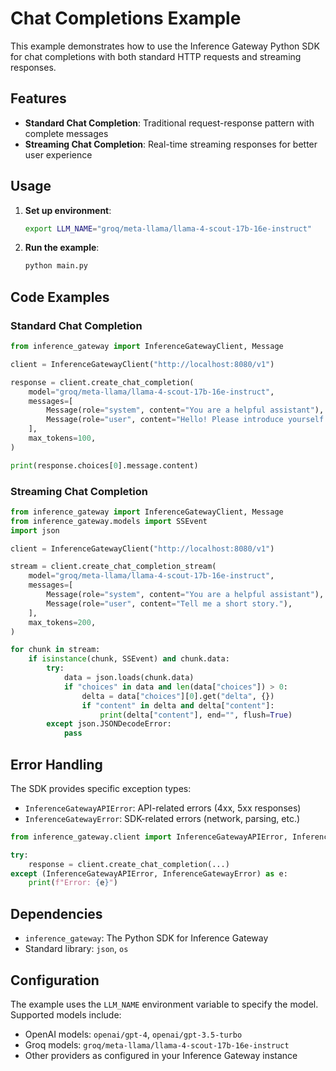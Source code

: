 # Chat Completions Example

This example demonstrates how to use the Inference Gateway Python SDK for chat completions with both standard HTTP requests and streaming responses.

## Features

- **Standard Chat Completion**: Traditional request-response pattern with complete messages
- **Streaming Chat Completion**: Real-time streaming responses for better user experience

## Usage

1. **Set up environment**:

   ```bash
   export LLM_NAME="groq/meta-llama/llama-4-scout-17b-16e-instruct"
   ```

2. **Run the example**:
   ```bash
   python main.py
   ```

## Code Examples

### Standard Chat Completion

```python
from inference_gateway import InferenceGatewayClient, Message

client = InferenceGatewayClient("http://localhost:8080/v1")

response = client.create_chat_completion(
    model="groq/meta-llama/llama-4-scout-17b-16e-instruct",
    messages=[
        Message(role="system", content="You are a helpful assistant"),
        Message(role="user", content="Hello! Please introduce yourself briefly."),
    ],
    max_tokens=100,
)

print(response.choices[0].message.content)
```

### Streaming Chat Completion

```python
from inference_gateway import InferenceGatewayClient, Message
from inference_gateway.models import SSEvent
import json

client = InferenceGatewayClient("http://localhost:8080/v1")

stream = client.create_chat_completion_stream(
    model="groq/meta-llama/llama-4-scout-17b-16e-instruct",
    messages=[
        Message(role="system", content="You are a helpful assistant"),
        Message(role="user", content="Tell me a short story."),
    ],
    max_tokens=200,
)

for chunk in stream:
    if isinstance(chunk, SSEvent) and chunk.data:
        try:
            data = json.loads(chunk.data)
            if "choices" in data and len(data["choices"]) > 0:
                delta = data["choices"][0].get("delta", {})
                if "content" in delta and delta["content"]:
                    print(delta["content"], end="", flush=True)
        except json.JSONDecodeError:
            pass
```

## Error Handling

The SDK provides specific exception types:

- `InferenceGatewayAPIError`: API-related errors (4xx, 5xx responses)
- `InferenceGatewayError`: SDK-related errors (network, parsing, etc.)

```python
from inference_gateway.client import InferenceGatewayAPIError, InferenceGatewayError

try:
    response = client.create_chat_completion(...)
except (InferenceGatewayAPIError, InferenceGatewayError) as e:
    print(f"Error: {e}")
```

## Dependencies

- `inference_gateway`: The Python SDK for Inference Gateway
- Standard library: `json`, `os`

## Configuration

The example uses the `LLM_NAME` environment variable to specify the model. Supported models include:

- OpenAI models: `openai/gpt-4`, `openai/gpt-3.5-turbo`
- Groq models: `groq/meta-llama/llama-4-scout-17b-16e-instruct`
- Other providers as configured in your Inference Gateway instance
